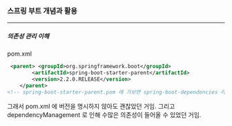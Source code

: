 <h3>스프링 부트 개념과 활용</h3>
<hr/>
<h5>의존성 관리 이해</h5>

pom.xml

```xml
 <parent> <groupId>org.springframework.boot</groupId>
        <artifactId>spring-boot-starter-parent</artifactId>
        <version>2.2.0.RELEASE</version>
    </parent>
<!-- spring-boot-starter-parent.pom 에 가보면 spring-boot-dependencies 라는 parent 를 가지고 있음. spring-boot-dependencies.pom 을 보면 버전들이 적혀있음. dependencyManagement 영역이 정의돼있음. 여기에 의존성 정의가 돼있음 -->
```

그래서 pom.xml 에 버전을 명시하지 않아도 괜찮았던 거임.  그리고 dependencyManagement 로 인해 수많은 의존성이 들어올 수 있었던 거임.  